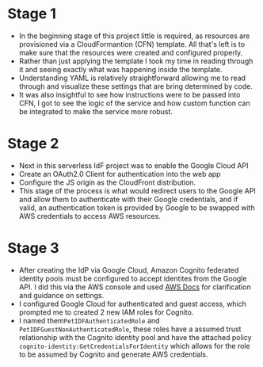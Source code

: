 # **Stage 1**

- In the beginning stage of this project little is required, as resources are provisioned via a CloudFormantion (CFN) template. All that's left is to make sure that the resources were created and configured properly. 
- Rather than just applying the template I took my time in reading through it and seeing exactly what was happening inside the template. 
- Understanding YAML is relatively straightforward allowing me to read through and visualize these settings that are bring determined by code. 
- It was also insightful to see how instructions were to be passed into CFN, I got to see the logic of the service and how custom function can be integrated to make the service more robust.

# **Stage 2**

- Next in this serverless IdF project was to enable the Google Cloud API 
- Create an OAuth2.0 Client for authentication into the web app
- Configure the JS origin as the CloudFront distribution.
- This stage of the process is what would redirect users to the Google API and allow them to authenticate with their Google credentials, and if valid, an authentication token is provided by Google to be swapped with AWS credentials to access AWS resources. 

# **Stage 3**

- After creating the IdP via Google Cloud, Amazon Cognito federated identity pools must be configured to accept identites from the Google API. I did this via the AWS console and used [AWS Docs](https://docs.aws.amazon.com/cognito/latest/developerguide/identity-pools.html?icmpid=docs_cognito_console_help_panel) for clarification and guidance on settings.
- I configured Google Cloud for authenticated and guest access, which prompted me to created 2 new IAM roles for Cognito.
- I named them```PetIDFAuthenticatedRole``` and ```PetIDFGuestNonAuthenticatedRole```, these roles have a assumed trust relationship with the Cognito identity pool and have the attached policy ```cognito-identity:GetCredentialsForIdentity``` which allows for the role to be assumed by Cognito and generate AWS credentials.
